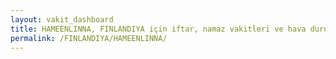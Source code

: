 ```yaml
---
layout: vakit_dashboard
title: HAMEENLINNA, FINLANDIYA için iftar, namaz vakitleri ve hava durumu - ilçe/eyalet seç
permalink: /FINLANDIYA/HAMEENLINNA/
---
```


<script type="text/javascript">
  var GLOBAL_COUNTRY = 'FINLANDIYA';
  var GLOBAL_CITY = 'HAMEENLINNA';
  var GLOBAL_STATE = '';
  var lat = 72;
  var lon = 21;
</script>
